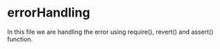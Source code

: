 # errorHandling
In this file we are handling the error using require(), revert() and assert() function.




